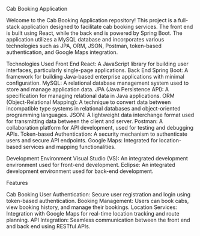 Cab Booking Application

Welcome to the Cab Booking Application repository! This project is a full-stack application designed to facilitate cab booking services.
The front end is built using React, while the back end is powered by Spring Boot. The application utilizes a MySQL database and incorporates various technologies such as JPA, ORM, JSON, Postman, token-based authentication, and Google Maps integration.

Technologies Used
Front End
React: A JavaScript library for building user interfaces, particularly single-page applications.
Back End
Spring Boot: A framework for building Java-based enterprise applications with minimal configuration.
MySQL: A relational database management system used to store and manage application data.
JPA (Java Persistence API): A specification for managing relational data in Java applications.
ORM (Object-Relational Mapping): A technique to convert data between incompatible type systems in relational databases and object-oriented programming languages.
JSON: A lightweight data interchange format used for transmitting data between the client and server.
Postman: A collaboration platform for API development, used for testing and debugging APIs.
Token-based Authentication: A security mechanism to authenticate users and secure API endpoints.
Google Maps: Integrated for location-based services and mapping functionalities.

Development Environment
Visual Studio (VS): An integrated development environment used for front-end development.
Eclipse: An integrated development environment used for back-end development.


Features

Cab Booking
User Authentication: Secure user registration and login using token-based authentication.
Booking Management: Users can book cabs, view booking history, and manage their bookings.
Location Services: Integration with Google Maps for real-time location tracking and route planning.
API Integration: Seamless communication between the front end and back end using RESTful APIs.
